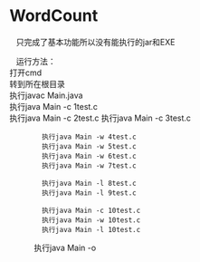 # WordCount
    
    只完成了基本功能所以没有能执行的jar和EXE         
    
    运行方法：    
            打开cmd     
            转到所在根目录    
            执行javac Main.java
                
                执行java Main -c 1test.c            
                
                执行java Main -c 2test.c
            执行java Main -c 3test.c
            
            执行java Main -w 4test.c
            执行java Main -w 5test.c
            执行java Main -w 6test.c
            执行java Main -w 7test.c
            
            执行java Main -l 8test.c
            执行java Main -l 9test.c
            
            执行java Main -c 10test.c
            执行java Main -w 10test.c
            执行java Main -l 10test.c
            
            执行java Main -o 
